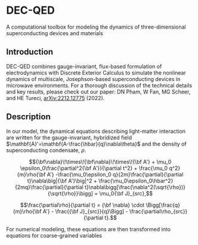 # DEC-QED
A computational toolbox for modeling the dynamics of three-dimensional superconducting devices and materials

## Introduction
DEC-QED combines gauge-invariant, flux-based formulation of electrodynamics with Discrete Exterior Calculus to simulate the nonlinear dynamics of multiscale, Josephson-based superconducting devices in microwave environments. For a thorough discussion of the technical details and key results, please check out our paper: DN Pham, W Fan, MG Scheer, and HE Tureci, [arXiv:2212.12775](https://arxiv.org/abs/2212.12775) (2022).

## Description
In our model, the dynamical equations describing light-matter interaction are written for the gauge-invariant, hybridized field $\mathbf{A}'=\mathbf{A-\frac{\hbar}{q}\nabla\theta}$ and the density of superconducting condensate, $\rho$. 

$${\bf\nabla}\!\times\!{\bf\nabla}\!\times\!{\bf A'} + \mu_0 \epsilon_0\frac{\partial^2{\bf A'}}{\partial t^2} + \frac{\mu_0 q^2}{m}\rho{\bf A'}  -\frac{\mu_0\epsilon_0 q}{2m}\frac{\partial}{\partial t}\nabla\big|{\bf A'}\big|^2 + \frac{\mu_0\epsilon_0\hbar^2}{2mq}\frac{\partial}{\partial t}\nabla\bigg[\frac{\nabla^2(\sqrt{\rho})}{\sqrt{\rho}}\bigg] =  \mu_0{\bf J}_{src},$$

$$\frac{\partial\rho}{\partial t}  = {\bf \nabla} \cdot \Bigg[\frac{q}{m}\rho{\bf A'} - \frac{{\bf J}_{src}}{q}\Bigg] - \frac{\partial\rho_{src}}{\partial t}.$$

For numerical modeling, these equations are then transformed into equations for coarse-grained variables 
